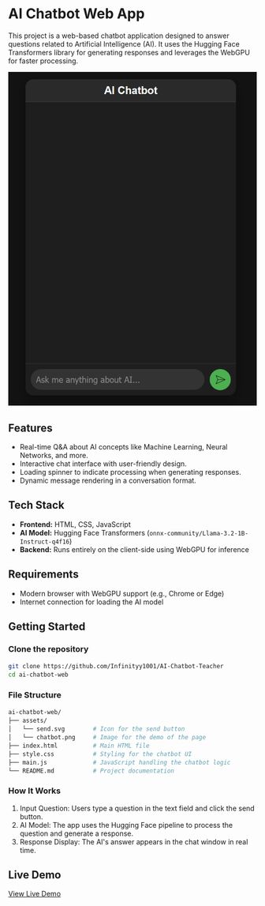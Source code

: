 # AI Chatbot Web App

This project is a web-based chatbot application designed to answer questions related to Artificial Intelligence (AI). It uses the Hugging Face Transformers library for generating responses and leverages the WebGPU for faster processing.

![Main page image](assets/chatbot.png)

## Features

- Real-time Q&A about AI concepts like Machine Learning, Neural Networks, and more.
- Interactive chat interface with user-friendly design.
- Loading spinner to indicate processing when generating responses.
- Dynamic message rendering in a conversation format.

## Tech Stack

- **Frontend:** HTML, CSS, JavaScript
- **AI Model:** Hugging Face Transformers (`onnx-community/Llama-3.2-1B-Instruct-q4f16`)
- **Backend:** Runs entirely on the client-side using WebGPU for inference

## Requirements

- Modern browser with WebGPU support (e.g., Chrome or Edge)
- Internet connection for loading the AI model

## Getting Started

### Clone the repository

```bash
git clone https://github.com/Infinityy1001/AI-Chatbot-Teacher
cd ai-chatbot-web
```

### File Structure

```bash
ai-chatbot-web/
├── assets/
│   └── send.svg        # Icon for the send button
│   └── chatbot.png     # Image for the demo of the page
├── index.html          # Main HTML file
├── style.css           # Styling for the chatbot UI
├── main.js             # JavaScript handling the chatbot logic
└── README.md           # Project documentation
```

### How It Works

1. Input Question: Users type a question in the text field and click the send button.
2. AI Model: The app uses the Hugging Face pipeline to process the question and generate a response.
3. Response Display: The AI's answer appears in the chat window in real time.

 
## Live Demo
[View Live Demo](https://infinityy1001.github.io/AI-Chatbot-Teacher/)
